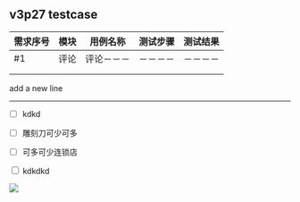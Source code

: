 ## v3p27 testcase



| 需求序号|模块      |用例名称      |测试步骤      |  测试结果    |
| ---- | ---- | ---- | ---- | ---- |
|   #1   |   评论   |  评论－－－    | －－－－     |  －－－－    |
|      |      |      |      |      |
|      |      |      |      |      |
add a new line

---------------------------------------

 - [ ] kdkd
 - [ ] 雕刻刀可少可多
 - [ ] 可多可少连锁店


<input type="checkbox" /> kdkdkd

<img src="kdk" />
